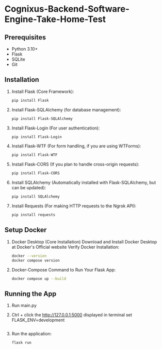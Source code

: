# Cognixus-Backend-Software-Engine-Take-Home-Test

## Prerequisites

* Python 3.10+
* Flask
* SQLite
* Git

## Installation

1. Install Flask (Core Framework):

    ```bash
   pip install Flask
   ```

2. Install Flask-SQLAlchemy (for database management):

   ```bash
   pip install Flask-SQLAlchemy
   ```
3. Install Flask-Login (For user authentication):

   ```bash
   pip install Flask-Login
   ```
4. Install Flask-WTF (For form handling, if you are using WTForms):

     ```bash
     pip install Flask-WTF
     ```
  
5. Install Flask-CORS (If you plan to handle cross-origin requests):

   ```bash
   pip install Flask-CORS
   ```
   
6. Install SQLAlchemy (Automatically installed with Flask-SQLAlchemy, but can be updated):

   ```bash
   pip install SQLAlchemy
   ```

7. Install Requests (For making HTTP requests to the Ngrok API):

   ```bash
   pip install requests
   ```

## Setup Docker

1. Docker Desktop (Core Installation)
    Download and Install Docker Desktop at Docker's Official website
     Verify Docker Installation:
     ```bash
     docker --version
     docker compose version
     ```
2. Docker-Compose Command to Run Your Flask App:
   ```bash
   docker compose up --build
   ```

## Running the App

1. Run main.py
2. Ctrl + click the http://127.0.0.1:5000 displayed in terminal
   set FLASK_ENV=development
   ```
3. Run the application:

   ```bash
   flask run
   ```
